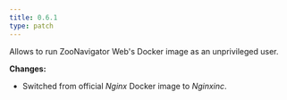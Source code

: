 ```yaml
---
title: 0.6.1
type: patch
---
```


Allows to run ZooNavigator Web's Docker image as an unprivileged user.


**Changes:**

* Switched from official _Nginx_ Docker image to _Nginxinc_.
